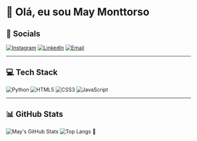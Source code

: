 # 👋 Olá, eu sou  May Monttorso

## 🚀 Socials
[![Instagram](https://img.shields.io/badge/Instagram-E4405F?style=for-the-badge&logo=instagram&logoColor=white)](https://instagram.com/maymonttorso)
[![LinkedIn](https://img.shields.io/badge/LinkedIn-0077B5?style=for-the-badge&logo=linkedin&logoColor=white)](https://linkedin.com/in/mayara-monttorso)
[![Email](https://img.shields.io/badge/Email-D14836?style=for-the-badge&logo=gmail&logoColor=white)](mailto:mayamonttty@gmail.com)

---

## 💻 Tech Stack
![Python](https://img.shields.io/badge/Python-3776AB?style=for-the-badge&logo=python&logoColor=white)
![HTML5](https://img.shields.io/badge/HTML5-E34F26?style=for-the-badge&logo=html5&logoColor=white)
![CSS3](https://img.shields.io/badge/CSS3-1572B6?style=for-the-badge&logo=css3&logoColor=white)
![JavaScript](https://img.shields.io/badge/JavaScript-F7DF1E?style=for-the-badge&logo=javascript&logoColor=black)

---

## 📊 GitHub Stats
![May's GitHub Stats](https://github-readme-stats.vercel.app/api?username=maymonttorso&show_icons=true&theme=tokyonight)
![Top Langs](https://github-readme-stats.vercel.app/api/top-langs/?username=maymonttorso&layout=compact&theme=tokyonight)
👋

<!--
**maymonttorso/maymonttorso** is a ✨ _special_ ✨ repository because its `README.md` (this file) appears on your GitHub profile.

Here are some ideas to get you started:

- 🔭 I’m currently working on ...
- 🌱 I’m currently learning ...
- 👯 I’m looking to collaborate on ...
- 🤔 I’m looking for help with ...
- 💬 Ask me about ...
- 📫 How to reach me: ...
- 😄 Pronouns: ...
- ⚡ Fun fact: ...
-->
